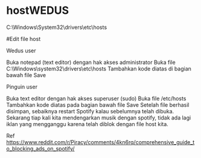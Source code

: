 # hostWEDUS
C:\Windows\System32\drivers\etc\hosts

#Edit file host

Wedus user

Buka notepad (text editor) dengan hak akses administrator
Buka file C:\Windows\system32\drivers\etc\hosts
Tambahkan kode diatas di bagian bawah file
Save

Pinguin user

Buka text editor dengan hak akses superuser (sudo)
Buka file /etc/hosts
Tambahkan kode diatas pada bagian bawah file
Save
Setelah file berhasil disimpan, sebaiknya restart Spotify kalau sebelumnya telah dibuka. Sekarang tiap kali kita mendengarkan musik dengan spotify, tidak ada lagi iklan yang mengganggu karena telah diblok dengan file host kita.

Ref
https://www.reddit.com/r/Piracy/comments/4kn6rq/comprehensive_guide_to_blocking_ads_on_spotify/
